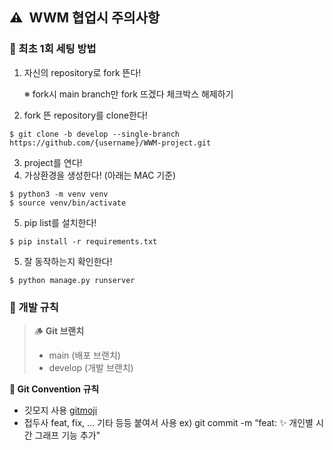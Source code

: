 ## ⚠️  WWM 협업시 주의사항

### 📍 최초 1회 세팅 방법

1. 자신의 repository로 fork 뜬다! 
    
    ※ fork시 main branch만 fork 뜨겠다 체크박스 해제하기 
    
2. fork 뜬 repository를 clone한다! 

```
$ git clone -b develop --single-branch https://github.com/{username}/WWM-project.git
```

3. project를 연다!
4. 가상환경을 생성한다! (아래는 MAC 기준) 

```
$ python3 -m venv venv 
$ source venv/bin/activate
```

5. pip list를 설치한다! 

```
$ pip install -r requirements.txt
```

5. 잘 동작하는지 확인한다! 

```
$ python manage.py runserver
```


### 👫 개발 규칙

> 🪵 **Git 브랜치** 
>- main (배포 브랜치) 
>- develop (개발 브랜치)

**💬 Git Convention 규칙**
- 깃모지 사용 [gitmoji](https://gitmoji.dev/)
- 접두사 feat, fix, … 기타 등등 붙여서 사용 
ex) git commit -m “feat: ✨ 개인별 시간 그래프 기능 추가"


